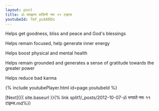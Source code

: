 ```yaml
---
layout: post
title: ॐ समझना वासिनी नमः ११ टाइम्स
youtubeId: 7mf_pukKRDs
---
```

 
 
Helps get goodness, bliss and peace and God's blessings
 
Helps remain focused, help generate inner energy 
 
Helps boost physical and mental health 
 
Helps remain grounded and generates a sense of gratitude towards the greater power 
 
Helps reduce bad karma
 
 
 
 


{% include youtubePlayer.html id=page.youtubeId %}
 
[Next]({{ site.baseurl }}{% link  split1/_posts/2012-10-07-ॐ भगवते नमः ११ टाइम्स.md%})
 
